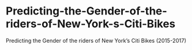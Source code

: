 # Predicting-the-Gender-of-the-riders-of-New-York-s-Citi-Bikes
Predicting the Gender of the riders of New York’s Citi Bikes (2015-2017)
